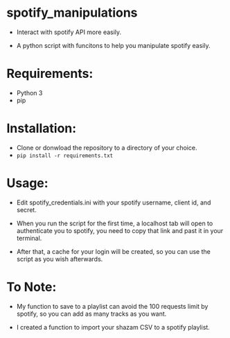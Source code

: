 # spotify_manipulations

- Interact with spotify API more easily.

- A python script with funcitons to help you manipulate spotify easily.

# Requirements:
- Python 3
- pip

# Installation:

- Clone or donwload the repository to a directory of your choice.
- ``` pip install -r requirements.txt ```

# Usage:

- Edit spotify_credentials.ini with your spotify username, client id, and secret.

- When you run the script for the first time, a localhost tab will open to authenticate you to spotify, you need to copy that link and past it in your terminal.

- After that, a cache for your login will be created, so you can use the script as you wish afterwards.

# To Note:
- My function to save to a playlist can avoid the 100 requests limit by spotify, so you can add as many tracks as you want. 

- I created a function to import your shazam CSV to a spotify playlist.

